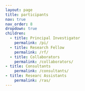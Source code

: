 ```yaml
---
layout: page
title: participants
nav: true
nav_order: 8
dropdown: true
children:
  - title: Principal Investigator
    permalink: /pi/
  - title: Research Fellow
    permalink: /rf/
  - title: Collaborators
    permalink: /collaborators/
- title: Consultants
    permalink: /consultants/
- title: Researc Assistants
    permalink: /ras/
---
```

